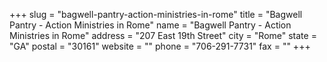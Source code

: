 +++
slug = "bagwell-pantry-action-ministries-in-rome"
title = "Bagwell Pantry - Action Ministries in Rome"
name = "Bagwell Pantry - Action Ministries in Rome"
address = "207 East 19th Street"
city = "Rome"
state = "GA"
postal = "30161"
website = ""
phone = "706-291-7731"
fax = ""
+++
